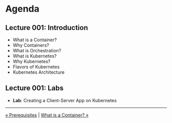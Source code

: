 <script>
document.getElementById('terminal-mkdocs-side-panel').style.display = "none";
document.getElementsByClassName('terminal-mkdocs-main-grid')[0].style.display="block";
document.body.style.backgroundColor = '#D0C9A6';
function remove() {
  try {
    document.getElementsByClassName('terminal-mkdocs-footer-grid')[0].style.display="none";
  } catch (e) {
    setTimeout(remove, 16);
  }
}
remove();
</script>

# Agenda

## Lecture 001: Introduction

* What is a Container?
* Why Containers?
* What is Orchestration?
* What is Kubernetes?
* Why Kubernetes?
* Flavors of Kubernetes
* Kubernetes Architecture

## Lecture 001: Labs

* **Lab**: Creating a Client-Server App on Kubernetes

----

[« Prerequisites](000-prerequisites.md) | [What is a Container? »](001-001-what-is-a-container.md)

<!--

Container and Kubernetes Relationship:
Kubernetes is an orchestration system for containers. It helps in automating deployment, scaling, and management of containerized applications.
Image and Registry Concept:
Containers are created from images, which are stored in registries like Docker Hub. An image is a snapshot of a container with all the necessary components to run an application.
Lifecycle of a Container:
A container's lifecycle begins with creating an image, followed by running it in an isolated environment. Containers can be stopped, started, moved, and deleted.
Real-World Example:
For instance, a container might run a web server with all needed files and dependencies, ensuring that it works the same way on any system.
Key Takeaway:
Containers are fundamental to Kubernetes as they offer a lightweight, consistent, and efficient way to run and manage applications across different environments.

-->